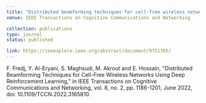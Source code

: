 ```yaml
---
title: "Distributed beamforming techniques for cell-free wireless networks using deep reinforcement learning"
venue: IEEE Transactions on Cognitive Communications and Networking

collection: publications
type: journal
status: published

link: https://ieeexplore.ieee.org/abstract/document/9751765/
---
```

F. Fredj, Y. Al-Eryani, S. Maghsudi, M. Akrout and E. Hossain, "Distributed Beamforming Techniques for Cell-Free Wireless Networks Using Deep Reinforcement Learning," in IEEE Transactions on Cognitive Communications and Networking, vol. 8, no. 2, pp. 1186-1201, June 2022, doi: 10.1109/TCCN.2022.3165810.